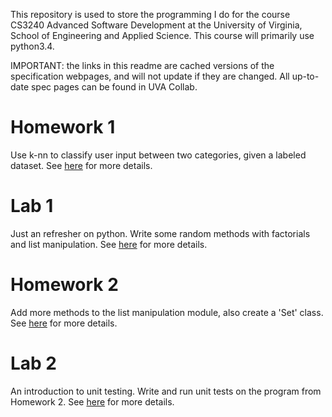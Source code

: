 This repository is used to store the programming I do for the course CS3240 Advanced Software Development at the University of Virginia, School of Engineering and Applied Science. This course will primarily use python3.4.

IMPORTANT: the links in this readme are cached versions of the specification webpages, and will not update if they are changed. All up-to-date spec pages can be found in UVA Collab.

# Homework 1
Use k-nn to classify user input between two categories, given a labeled dataset. See [here](https://rawgit.com/Karavis/CS3240/master/hw1/CS3240_%20HW1.html) for more details.


# Lab 1
Just an refresher on python. Write some random methods with factorials and list manipulation. See [here](https://rawgit.com/Karavis/CS3240/master/lab1/CS3240Lab1.html) for more details.


# Homework 2
Add more methods to the list manipulation module, also create a 'Set' class. See [here](https://rawgit.com/Karavis/CS3240/master/hw2/CS3240Hw2.html) for more details.

# Lab 2
An introduction to unit testing. Write and run unit tests on the program from Homework 2. See [here](https://rawgit.com/Karavis/CS3240/master/lab2/CS3240Lab2.html) for more details.